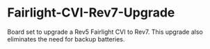 # Fairlight-CVI-Rev7-Upgrade
Board set to upgrade a Rev5 Fairlight CVI to Rev7. This upgrade also eliminates the need for backup batteries.
